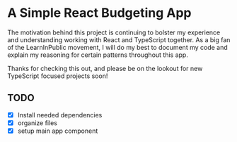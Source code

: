 # A Simple React Budgeting App

The motivation behind this project is continuing to bolster my experience and understanding working with React and TypeScript together. As a big fan of the
LearnInPublic movement, I will do my best to document my code and explain my reasoning for certain patterns throughout this app.

Thanks for checking this out, and please be on the lookout for new TypeScript focused projects soon!

## TODO

- [x] Install needed dependencies
- [x] organize files
- [x] setup main app component
